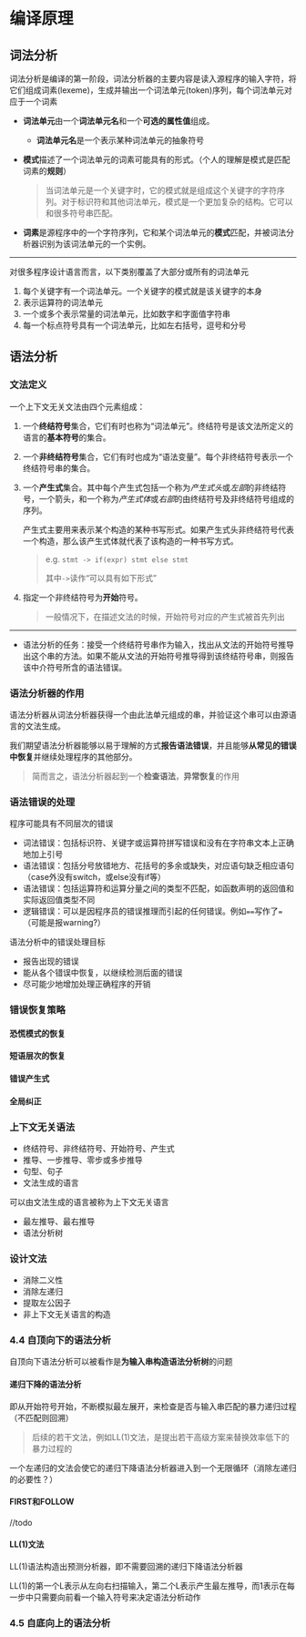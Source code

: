 # 编译原理

## 词法分析

词法分析是编译的第一阶段，词法分析器的主要内容是读入源程序的输入字符，将它们组成词素(lexeme)，生成并输出一个词法单元(token)序列，每个词法单元对应于一个词素

* **词法单元**由一个**词法单元名**和一个**可选的属性值**组成。

  * **词法单元名**是一个表示某种词法单元的抽象符号

* **模式**描述了一个词法单元的词素可能具有的形式。（个人的理解是模式是匹配词素的**规则**）

  > 当词法单元是一个关键字时，它的模式就是组成这个关键字的字符序列。对于标识符和其他词法单元，模式是一个更加复杂的结构。它可以和很多符号串匹配。
  
* **词素**是源程序中的一个字符序列，它和某个词法单元的**模式**匹配，并被词法分析器识别为该词法单元的一个实例。

---

对很多程序设计语言而言，以下类别覆盖了大部分或所有的词法单元

1. 每个关键字有一个词法单元。一个关键字的模式就是该关键字的本身
2. 表示运算符的词法单元
3. 一个或多个表示常量的词法单元，比如数字和字面值字符串
4. 每一个标点符号具有一个词法单元，比如左右括号，逗号和分号

## 语法分析

### 文法定义

一个上下文无关文法由四个元素组成：

1. 一个**终结符号**集合，它们有时也称为“词法单元”。终结符号是该文法所定义的语言的**基本符号**的集合。

2. 一个**非终结符号**集合，它们有时也成为“语法变量”。每个非终结符号表示一个终结符号串的集合。

3. 一个**产生式**集合。其中每个产生式包括一个称为*产生式头*或*左部*的非终结符号，一个箭头，和一个称为*产生式体*或*右部*的由终结符号及非终结符号组成的序列。

   产生式主要用来表示某个构造的某种书写形式。如果产生式头非终结符号代表一个构造，那么该产生式体就代表了该构造的一种书写方式。

   > e.g. `stmt -> if(expr) stmt else stmt`
   >
   > 其中`->`读作“可以具有如下形式”

4. 指定一个非终结符号为**开始**符号。

   > 一般情况下，在描述文法的时候，开始符号对应的产生式被首先列出

---------

* 语法分析的任务：接受一个终结符号串作为输入，找出从文法的开始符号推导出这个串的方法。如果不能从文法的开始符号推导得到该终结符号串，则报告该中介符号所含的语法错误。

### 语法分析器的作用

语法分析器从词法分析器获得一个由此法单元组成的串，并验证这个串可以由源语言的文法生成。

我们期望语法分析器能够以易于理解的方式**报告语法错误**，并且能够**从常见的错误中恢复**并继续处理程序的其他部分。

> 简而言之，语法分析器起到一个**检查语法**，**异常恢复**的作用

### 语法错误的处理

程序可能具有不同层次的错误

* 词法错误：包括标识符、关键字或运算符拼写错误和没有在字符串文本上正确地加上引号
* 语法错误：包括分号放错地方、花括号的多余或缺失，对应语句缺乏相应语句（case外没有switch，或else没有if等）
* 语法错误：包括运算符和运算分量之间的类型不匹配，如函数声明的返回值和实际返回值类型不同
* 逻辑错误：可以是因程序员的错误推理而引起的任何错误。例如`==`写作了`=`（可能是报warning?）

语法分析中的错误处理目标

* 报告出现的错误
* 能从各个错误中恢复，以继续检测后面的错误
* 尽可能少地增加处理正确程序的开销

### 错误恢复策略

#### 恐慌模式的恢复

#### 短语层次的恢复

#### 错误产生式

#### 全局纠正

### 上下文无关语法

* 终结符号、非终结符号、开始符号、产生式
* 推导、一步推导、零步或多步推导
* 句型、句子
* 文法生成的语言

可以由文法生成的语言被称为上下文无关语言

* 最左推导、最右推导
* 语法分析树

### 设计文法

* 消除二义性
* 消除左递归
* 提取左公因子
* 非上下文无关语言的构造

### 4.4 自顶向下的语法分析

自顶向下语法分析可以被看作是**为输入串构造语法分析树**的问题

#### 递归下降的语法分析

即从开始符号开始，不断模拟最左展开，来检查是否与输入串匹配的暴力递归过程（不匹配则回溯）

> 后续的若干文法，例如LL(1)文法，是提出若干高级方案来替换效率低下的暴力过程的

一个左递归的文法会使它的递归下降语法分析器进入到一个无限循环（消除左递归的必要性？）

#### FIRST和FOLLOW

//todo

#### LL(1)文法

LL(1)语法构造出预测分析器，即不需要回溯的递归下降语法分析器

LL(1)的第一个L表示从左向右扫描输入，第二个L表示产生最左推导，而1表示在每一步中只需要向前看一个输入符号来决定语法分析动作

### 4.5 自底向上的语法分析
